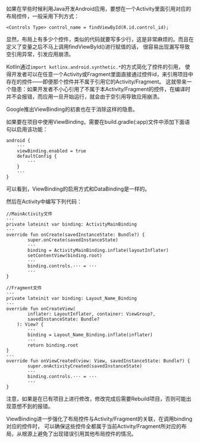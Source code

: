 如果在早些时候利用Java开发Android应用，要想在一个Activity里面引用对应的布局控件，一般采用下列方式：

```
<Controls Type> control_name = findViewById(R.id.control_id);
```
显然，布局上有多少个控件，类似的代码就要写多少行，这是非常麻烦的。而且在定义了变量之后不马上调用findViewById()进行赋值的话， 很容易出现漏写导致空引用异常，引发应用崩溃。

Kotlin通过`import kotlinx.android.synthetic.*`的方式简化了控件的引用， 使得开发者可以在任意一个Activity或Fragment里面直接通过控件id，来引用项目中存在的控件——即便那个控件并不属于引用它的Activity/Fragment。 这就带来一个隐患：如果开发者不小心引用了不属于本Activity/Fragment的控件，在编译时并不会报错，而应用一旦开始运行，就会由于空引用导致应用崩溃。

Google推出ViewBinding的初衷也在于消除这样的隐患。

如果要在项目中使用ViewBinding，需要在build.gradle(:app)文件中添加下面语句以启用该功能：

```
android {
    ···
    viewBinding.enabled = true
    defaultConfig {
        ···
    }
    ···
}
```

可以看到，ViewBinding的启用方式和DataBinding是一样的。

然后在Activity中编写下列代码：

```
//MainActivity文件
···
private lateinit var binding: ActivityMainBinding
···
override fun onCreate(savedInstanceState: Bundle?) {
        super.onCreate(savedInstanceState)
        ···
        binding = ActivityMainBinding.inflate(layoutInflater)
        setContentView(binding.root)
        ···
        binding.controls.··· = ···
        ···
}

//Fragment文件
···
private lateinit var binding: Layout_Name_Binding
···
override fun onCreateView(
        inflater: LayoutInflater, container: ViewGroup?,
        savedInstanceState: Bundle?
    ): View? {
        ···
        binding = Layout_Name_Binding.inflate(inflater)
        ···
        return binding.root
}
···
override fun onViewCreated(view: View, savedInstanceState: Bundle?) {
        super.onActivityCreated(savedInstanceState)
        ···
        binding.controls.··· = ···
        ···
}
```

注意，如果是在已有项目上进行修改，修改完成后需要Rebuild项目，否则可能出现意想不到的报错。

ViewBinding进一步强化了布局控件与Activity/Fragment的关联，在调用binding对应的控件时， 可以确保这些控件全都属于当前Activity/Fragment所对应的布局，从根源上避免了出现错误引用其他布局控件的情况。
